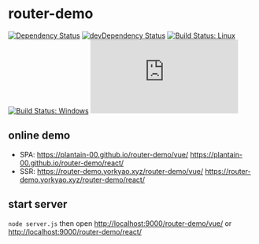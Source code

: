 # router-demo

[![Dependency Status](https://david-dm.org/plantain-00/router-demo.svg)](https://david-dm.org/plantain-00/router-demo)
[![devDependency Status](https://david-dm.org/plantain-00/router-demo/dev-status.svg)](https://david-dm.org/plantain-00/router-demo#info=devDependencies)
[![Build Status: Linux](https://travis-ci.org/plantain-00/router-demo.svg?branch=master)](https://travis-ci.org/plantain-00/router-demo)
[![Build Status: Windows](https://ci.appveyor.com/api/projects/status/github/plantain-00/router-demo?branch=master&svg=true)](https://ci.appveyor.com/project/plantain-00/router-demo/branch/master)
[![type-coverage](https://img.shields.io/badge/dynamic/json.svg?label=type-coverage&prefix=%E2%89%A5&suffix=%&query=$.typeCoverage.atLeast&uri=https%3A%2F%2Fraw.githubusercontent.com%2Fplantain-00%2Frouter-demo%2Fmaster%2Fpackage.json)](https://github.com/plantain-00/router-demo)

## online demo

+ SPA: <https://plantain-00.github.io/router-demo/vue/> <https://plantain-00.github.io/router-demo/react/>
+ SSR: <https://router-demo.yorkyao.xyz/router-demo/vue/> <https://router-demo.yorkyao.xyz/router-demo/react/>

## start server

`node server.js` then open <http://localhost:9000/router-demo/vue/> or <http://localhost:9000/router-demo/react/>
